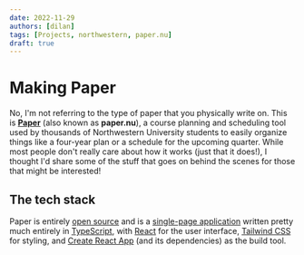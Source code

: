 ```yaml
---
date: 2022-11-29
authors: [dilan]
tags: [Projects, northwestern, paper.nu]
draft: true
---
```


# Making Paper

No, I'm not referring to the type of paper that you physically write on. This is **[Paper](https://www.dilanxd.om/paper)** (also known as **paper.nu**), a course planning and scheduling tool used by thousands of Northwestern University students to easily organize things like a four-year plan or a schedule for the upcoming quarter. While most people don't really care about how it works (just that it does!), I thought I'd share some of the stuff that goes on behind the scenes for those that might be interested!

<!--truncate-->

## The tech stack

Paper is entirely [open source](https://github.com/dilanx/paper.nu) and is a [single-page application](https://en.wikipedia.org/wiki/Single-page_application) written pretty much entirely in [TypeScript](https://www.typescriptlang.org), with [React](https://reactjs.org) for the user interface, [Tailwind CSS](https://tailwindcss.com) for styling, and [Create React App](https://create-react-app.dev) (and its dependencies) as the build tool.


